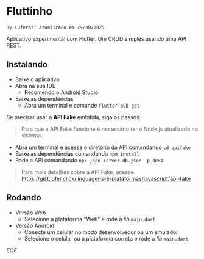 # Fluttinho

`By Luferat: atualizado em 29/08/2025`

Aplicativo experimental com Flutter. Um CRUD simples usando uma API REST.

## Instalando

 - Baixe o aplicativo
 - Abra na sua IDE
   - Recomendo o Android Studio
 - Baixe as dependências
   - Abra um terminal e comande `flutter pub get`
 
Se precisar usar a **API Fake** embitida, siga os passos: 

> Para que a API Fake funcione é necessário ter o Node.js atualizado no sistema.

 - Abra um terminal e acesse o diretório da API comandando `cd apifake`
 - Baixe as dependências comandando `npm install`
 - Rode a API comandando `npx json-server db.json -p 8080`

> Para mais detalhes sobre a API Fake, acesse https://gist.lufer.click/linguagens-e-plataformas/javascript/api-fake

## Rodando

- Versão Web
  - Selecione a plataforma "Web" e rode a _lib_ `main.dart`
- Versão Android
  - Conecte um celular no modo desenvolvedor ou um emulador
  - Selecione o celular ou a plataforma correta e rode a _lib_ `main.dart`

_EOF_